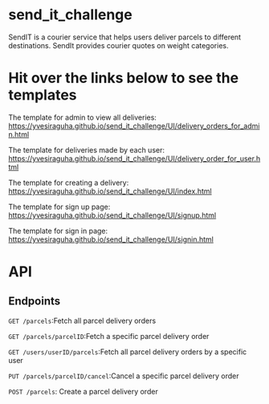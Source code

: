 # send_it_challenge
SendIT is a courier service that helps users deliver parcels to different destinations. SendIt provides courier quotes on weight categories. 

# Hit over the links below to see the templates 

The template for admin to view all deliveries:
https://yvesiraguha.github.io/send_it_challenge/UI/delivery_orders_for_admin.html

The template for deliveries made by each user:
https://yvesiraguha.github.io/send_it_challenge/UI/delivery_order_for_user.html 

The template for creating a delivery:
https://yvesiraguha.github.io/send_it_challenge/UI/index.html 

The template for sign up page:
https://yvesiraguha.github.io/send_it_challenge/UI/signup.html

The template for sign in page: 
https://yvesiraguha.github.io/send_it_challenge/UI/signin.html

# API 
## Endpoints
`GET /parcels`:Fetch all parcel delivery orders

`GET /parcels/parcelID`:Fetch a specific parcel delivery order 

`GET /users/userID/parcels`:Fetch all parcel delivery orders by a specific user 

`PUT /parcels/parcelID/cancel`:Cancel a specific parcel delivery order

`POST /parcels`: Create a parcel delivery order
